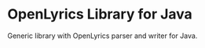 OpenLyrics Library for Java
===========================

Generic library with OpenLyrics parser and writer for Java.
